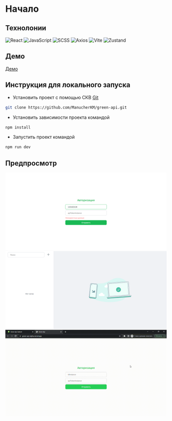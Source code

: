 # Начало

## Технолонии

![React](https://img.shields.io/badge/-React-000?style=for-the-badge&logo=React&logoColor=07D8F8)
![JavaScript](https://img.shields.io/badge/-JavaScript-000?style=for-the-badge&logo=JavaScript&logoColor=ffeb3b)
![SCSS](https://img.shields.io/badge/-SCSS-000?style=for-the-badge&logo=sass&logoColor=CE639A)
![Axios](https://img.shields.io/badge/-Axios-000?style=for-the-badge&logo=Axios&logoColor=5733C2)
![Vite](https://img.shields.io/badge/-Vite-000?style=for-the-badge&logo=Vite&logoColor=13ad00)
![Zustand](https://img.shields.io/badge/-Zustand-000?style=for-the-badge&logo=Zustand&logoColor=5733C2)

## Демо

[Демо](https://green-api-alpha.vercel.app)

## Инструкция для локального запуска

- Установить проект с помощью СКВ [Git](https://git-scm.com)

```bash
git clone https://github.com/ManucherKM/green-api.git
```

- Установить зависимости проекта командой

```bash
npm install
```

- Запустить проект командой

```bash
npm run dev
```

## Предпросмотр

[![Авторизация](https://github.com/ManucherKM/green-api/blob/master/preview/%D0%90%D0%B2%D1%82%D0%BE%D1%80%D0%B8%D0%B7%D0%B0%D1%86%D0%B8%D1%8F.png?raw=true)]()
[![Главная](https://github.com/ManucherKM/green-api/blob/master/preview/%D0%93%D0%BB%D0%B0%D0%B2%D0%BD%D0%B0%D1%8F.png?raw=true)]()
[![Видео](https://github.com/ManucherKM/green-api/blob/master/preview/%D0%92%D0%B8%D0%B4%D0%B5%D0%BE.gif)]()
